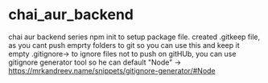 # chai_aur_backend
chai aur backend series
npm init to setup package file.
created .gitkeep file, as you cant push emprty folders to git so you can use this and keep it empty
.gitignore-> to ignore files not to push on gitHUb, you can use gitignore generator tool so he can default "Node" -> https://mrkandreev.name/snippets/gitignore-generator/#Node

